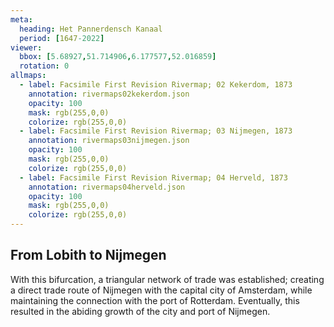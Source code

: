 ```yaml
---
meta:
  heading: Het Pannerdensch Kanaal
  period: [1647-2022]
viewer:
  bbox: [5.68927,51.714906,6.177577,52.016859]
  rotation: 0
allmaps:
  - label: Facsimile First Revision Rivermap; 02 Kekerdom, 1873
    annotation: rivermaps02kekerdom.json
    opacity: 100
    mask: rgb(255,0,0)
    colorize: rgb(255,0,0)
  - label: Facsimile First Revision Rivermap; 03 Nijmegen, 1873
    annotation: rivermaps03nijmegen.json
    opacity: 100
    mask: rgb(255,0,0)
    colorize: rgb(255,0,0)
  - label: Facsimile First Revision Rivermap; 04 Herveld, 1873
    annotation: rivermaps04herveld.json
    opacity: 100
    mask: rgb(255,0,0)
    colorize: rgb(255,0,0)
---
```


## From Lobith to Nijmegen

With this bifurcation, a triangular network of trade was established; creating a direct trade route of Nijmegen with the capital city of Amsterdam, while maintaining the connection with the port of Rotterdam. Eventually, this resulted in the abiding growth of the city and port of Nijmegen.
